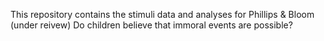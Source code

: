 This repository contains the stimuli data and analyses for Phillips & Bloom (under reivew) Do children believe that immoral events are possible?
